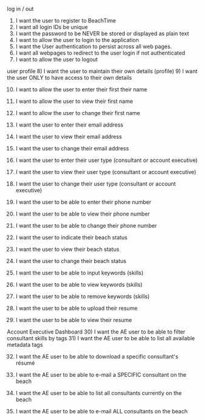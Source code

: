 log in / out
1)	I want the user to register to BeachTime
2)	I want all login IDs be unique
3)	I want the password to be NEVER be stored or displayed as plain text
4)	I want to allow the user to login to the application
5)	I want the User authentication to persist across all web pages.
6)	I want all webpages to redirect to the user login if not authenticated
7)	I want to allow the user to logout

user profile
8)	I want the user to maintain their own details (profile)
9)	I want the user ONLY to have access to their own details

10)	I want to allow the user to enter their first their name
11)	I want to allow the user to view their first name
12)	I want to allow the user to change their first name

13)	I want the user to enter their email address
14)	I want the user to view their email address
15)	I want the user to change their email address

16)	I want the user to enter their user type (consultant or account executive)
17)	I want the user to view their user type (consultant or account executive)
18)	I want the user to change their user type (consultant or account executive)

19)	I want the user to be able to enter their phone number
20)	I want the user to be able to view their phone number
21)	I want the user to be able to change their phone number

22)	I want the user to indicate their beach status
23)	I want the user to view their beach status
24)	I want the user to change their beach status

25)	I want the user to be able to input keywords (skills)
26)	I want the user to be able to view keywords (skills)
27)	I want the user to be able to remove keywords (skills)

28)	I want the user to be able to upload their resume
29)	I want the user to be able to view their resume

Account Executive Dashboard
30)	I want the AE user to be able to filter consultant skills by tags
31)	I want the AE user to be able to list all available metadata tags

32)	I want the AE user to be able to download a specific consultant's résumé

33)	I want the AE user to be able to e-mail a SPECIFIC consultant on the beach
34)	I want the AE user to be able to list all consultants currently on the beach
35)	I want the AE user to be able to e-mail ALL consultants on the beach
